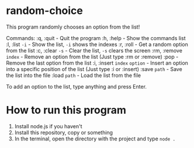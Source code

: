 # random-choice
This program randomly chooses an option from the list!

Commands:
:q, :quit - Quit the program
:h, :help - Show the commands list
:l, :list `-i` - Show the list, `-i` shows the indexes
:r, :roll - Get a random option from the list
:c, :clear `-s` - Clear the list, `-s` clears the screen
:rm, :remove `index` - Remove an option from the list (Just type :rm or :remove)
:pop - Remove the last option from the list
:i, :insert `index` `option` - Insert an option into a specific position of the list (Just type :i or :insert)
:save `path` - Save the list into the file
:load `path` - Load the list from the file

To add an option to the list, type anything and press Enter.

# How to run this program
1. Install node.js if you haven't
2. Install this repository, copy or something
3. In the terminal, open the directory with the project and type `node .`
